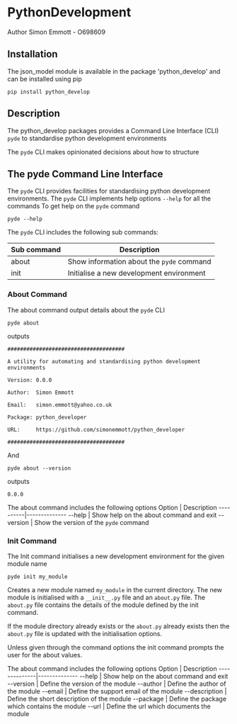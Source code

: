 # PythonDevelopment

Author Simon Emmott - O698609

## Installation
The json_model module is available in the package 'python_develop' and can be installed using pip
```
pip install python_develop
```

## Description

The python_develop packages provides a Command Line Interface (CLI) `pyde` to standardise python development environments

The `pyde` CLI makes opinionated decisions about how to structure 

## The pyde Command Line Interface
The `pyde` CLI provides facilities for standardising python development environments.
The `pyde` CLI implements help options `--help` for all the commands
To get help on the `pyde` command
```
pyde --help
```

The `pyde` CLI includes the following sub commands:

Sub command | Description
------------|----------------
about       | Show information about the `pyde` command
init        | Initialise a new development environment

### About Command
The about command output details about the `pyde` CLI

```
pyde about
```

outputs

```
#####################################

A utility for automating and standardising python development environments

Version: 0.0.0

Author:  Simon Emmott

Email:   simon.emmott@yahoo.co.uk

Package: python_developer

URL:     https://github.com/simonemmott/python_developer

#####################################
```

And

```
pyde about --version
```

outputs

```
0.0.0
```

The about command includes the following options
Option    | Description
----------|--------------
--help    | Show help on the about command and exit
--version | Show the version of the `pyde` command

### Init Command
The Init command initialises a new development environment for the given module name
```
pyde init my_module
```

Creates a new module named `my_module` in the current directory.
The new module is initialised with a `__init__.py` file and an `about.py` file.
The `about.py` file contains the details of the module defined by the init command.

If the module directory already exists or the `about.py` already exists then the `about.py` file is updated with the initialisation options.

Unless given through the command options the init command prompts the user for the about values.

The about command includes the following options
Option        | Description
--------------|--------------
--help        | Show help on the about command and exit
--version     | Define the version of the module
--author      | Define the author of the module
--email       | Define the support email of the module
--description | Define the short description of the module
--package     | Define the package which contains the module
--url         | Define the url which documents the module


















